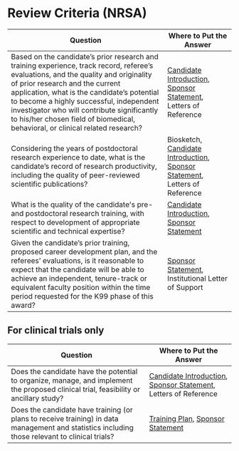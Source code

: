 # Review Criteria (NRSA)

| Question  | Where to Put the Answer |
| ------------- | ------------- |
| Based on the candidate’s prior research and training experience, track record, referee’s evaluations, and the quality and originality of prior research and the current application, what is the candidate’s potential to become a highly successful, independent investigator who will contribute significantly to his/her chosen field of biomedical, behavioral, or clinical related research? | [Candidate Introduction](Candidate.md), [Sponsor Statement](Sponsor_Statement.md), Letters of Reference|
| Considering the years of postdoctoral research experience to date, what is the candidate’s record of research productivity, including the quality of peer-reviewed scientific publications? | Biosketch, [Candidate Introduction](Candidate.md), [Sponsor Statement](Sponsor_Statement.md), Letters of Reference | 
| What is the quality of the candidate's pre- and postdoctoral research training, with respect to development of appropriate scientific and technical expertise? | [Candidate Introduction](Candidate.md), [Sponsor Statement](Sponsor_Statement.md) | 
| Given the candidate’s prior training, proposed career development plan, and the referees’ evaluations, is it reasonable to expect that the candidate will be able to achieve an independent, tenure-track or equivalent faculty position within the time period requested for the K99 phase of this award? | [Sponsor Statement](Sponsor_Statement.md), Institutional Letter of Support |


## For clinical trials only

| Question  | Where to Put the Answer |
| ------------- | ------------- |
| Does the candidate have the potential to organize, manage, and implement the proposed clinical trial, feasibility or ancillary study? | [Candidate Introduction](Candidate.md), [Sponsor Statement](Sponsor_Statement.md), Letters of Reference |
| Does the candidate have training (or plans to receive training) in data management and statistics including those relevant to clinical trials? | [Training Plan](Training_Plan.md), [Sponsor Statement](Sponsor_Statement.md) |